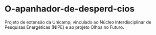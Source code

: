 # O-apanhador-de-desperd-cios
Projeto de extensão da Unicamp, vinculado ao Núcleo Interdisciplinar de Pesquisas Energéticas (NIPE) e ao projeto Olhos no Futuro.

